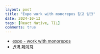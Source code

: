 ```yaml
---
layout: post
title: "Expo work with monorepos 참고 링크"
date: 2024-10-13
tags: [React Native, TIL]
comments: true
---
```


- [expo - work with monorepos](https://docs.expo.dev/guides/monorepos/)
- [번역 페이지](https://www.vigorously.xyz/docs/expo/expo-doc-guides-work-with-monorepos/)
